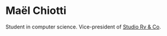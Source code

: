 # Maël Chiotti

Student in computer science. Vice-president of [Studio Rv & Co](https://rvandco.fr/).
